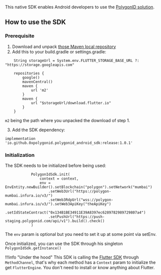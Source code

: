 
This native SDK enables Android developers to use the [PolygonID solution](https://polygon.technology/polygon-id).

## How to use the SDK
### Prerequisite
1. Download and unpack [those Maven local repository](https://repo1.maven.org/maven2/io/github/0xpolygonid/polygonid_flutter_wrapper/debug/2.2.5/debug-2.2.5.zip)
2. Add this to your build.gradle or settings.gradle:
```
    String storageUrl = System.env.FLUTTER_STORAGE_BASE_URL ?: "https://storage.googleapis.com"

    repositories {
        google()
        mavenCentral()
        maven {
            url 'm2'
        }
        maven {
            url "$storageUrl/download.flutter.io"
        }
    }
```
`m2` being the path where you unpacked the download of step 1.

3. Add the SDK dependency:
```
implementation 'io.github.0xpolygonid.polygonid_android_sdk:release:1.0.1'
```

### Initialization
The SDK needs to be initialized before being used:
```
            PolygonIdSdk.init(
                context = context,
                env = EnvEntity.newBuilder().setBlockchain("polygon").setNetwork("mumbai")
                    .setWeb3Url("https://polygon-mumbai.infura.io/v3/")
                    .setWeb3RdpUrl("wss://polygon-mumbai.infura.io/v3/").setWeb3ApiKey("theApiKey")
                    .setIdStateContract("0x134B1BE34911E39A8397ec6289782989729807a4")
                    .setPushUrl("https://push-staging.polygonid.com/api/v1").build().check()
            )
```
The `env` param is optional but you need to set it up at some point via setEnv.

Once initialized, you can use the SDK through his singleton `PolygonIdSdk.getInstance()`

!!!info "Under the hood"
    This SDK is calling the [Flutter SDK](https://github.com/0xPolygonID/polygonid-flutter-sdk) through `MethodChannel`, that's why each method has a `Context` param to initialize the get `FlutterEngine`.
    You don't need to install or know anything about Flutter.

